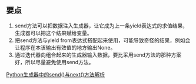 ## 要点

1. send方法可以把数据注入生成器，让它成为上一条yield表达式的求值结果，生成器可以把这个结果赋给变量。
2. 把send方法与yield from表达式搭配起来使用，可能导致奇怪的结果，例如会让程序在本该输出有效值的地方输出None。
3. 通过迭代器向组合起来的生成器输入数据，要比采用send方法的那种方案好，所以尽量避免使用send方法。

[Python生成器中的send()与next()方法解析](https://blog.csdn.net/qq_39521554/article/details/79864889)
